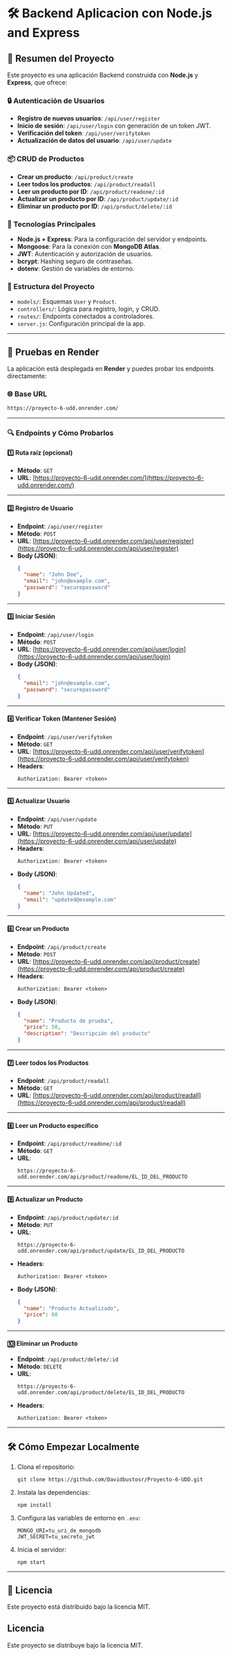 
# 🛠️ Backend Aplicacion con Node.js and Express

## 📖 Resumen del Proyecto

Este proyecto es una aplicación Backend construida con **Node.js** y **Express**, que ofrece:

### 🔒 Autenticación de Usuarios
- **Registro de nuevos usuarios**: `/api/user/register`
- **Inicio de sesión**: `/api/user/login` con generación de un token JWT.
- **Verificación del token**: `/api/user/verifytoken`
- **Actualización de datos del usuario**: `/api/user/update`

### 📦 CRUD de Productos
- **Crear un producto**: `/api/product/create`
- **Leer todos los productos**: `/api/product/readall`
- **Leer un producto por ID**: `/api/product/readone/:id`
- **Actualizar un producto por ID**: `/api/product/update/:id`
- **Eliminar un producto por ID**: `/api/product/delete/:id`

### 🧰 Tecnologías Principales
- **Node.js + Express**: Para la configuración del servidor y endpoints.
- **Mongoose**: Para la conexión con **MongoDB Atlas**.
- **JWT**: Autenticación y autorización de usuarios.
- **bcrypt**: Hashing seguro de contraseñas.
- **dotenv**: Gestión de variables de entorno.

### 📂 Estructura del Proyecto
- `models/`: Esquemas `User` y `Product`.
- `controllers/`: Lógica para registro, login, y CRUD.
- `routes/`: Endpoints conectados a controladores.
- `server.js`: Configuración principal de la app.

---

## 🚀 Pruebas en Render
La aplicación está desplegada en **Render** y puedes probar los endpoints directamente:

### 🌐 Base URL
```bash
https://proyecto-6-udd.onrender.com/
```

---

### 🔍 Endpoints y Cómo Probarlos

#### 1️⃣ **Ruta raíz (opcional)**  
- **Método**: `GET`  
- **URL**: [https://proyecto-6-udd.onrender.com/](https://proyecto-6-udd.onrender.com/)  

---

#### 2️⃣ **Registro de Usuario**
- **Endpoint**: `/api/user/register`  
- **Método**: `POST`  
- **URL**: [https://proyecto-6-udd.onrender.com/api/user/register](https://proyecto-6-udd.onrender.com/api/user/register)  
- **Body (JSON)**:
  ```json
  {
    "name": "John Doe",
    "email": "john@example.com",
    "password": "securepassword"
  }
  ```

---

#### 3️⃣ **Iniciar Sesión**
- **Endpoint**: `/api/user/login`  
- **Método**: `POST`  
- **URL**: [https://proyecto-6-udd.onrender.com/api/user/login](https://proyecto-6-udd.onrender.com/api/user/login)  
- **Body (JSON)**:
  ```json
  {
    "email": "john@example.com",
    "password": "securepassword"
  }
  ```

---

#### 4️⃣ **Verificar Token (Mantener Sesión)**
- **Endpoint**: `/api/user/verifytoken`  
- **Método**: `GET`  
- **URL**: [https://proyecto-6-udd.onrender.com/api/user/verifytoken](https://proyecto-6-udd.onrender.com/api/user/verifytoken)  
- **Headers**:
  ```
  Authorization: Bearer <token>
  ```

---

#### 5️⃣ **Actualizar Usuario**
- **Endpoint**: `/api/user/update`  
- **Método**: `PUT`  
- **URL**: [https://proyecto-6-udd.onrender.com/api/user/update](https://proyecto-6-udd.onrender.com/api/user/update)  
- **Headers**:
  ```
  Authorization: Bearer <token>
  ```
- **Body (JSON)**:
  ```json
  {
    "name": "John Updated",
    "email": "updated@example.com"
  }
  ```

---

#### 6️⃣ **Crear un Producto**
- **Endpoint**: `/api/product/create`  
- **Método**: `POST`  
- **URL**: [https://proyecto-6-udd.onrender.com/api/product/create](https://proyecto-6-udd.onrender.com/api/product/create)  
- **Headers**:
  ```
  Authorization: Bearer <token>
  ```
- **Body (JSON)**:
  ```json
  {
    "name": "Producto de prueba",
    "price": 50,
    "description": "Descripción del producto"
  }
  ```

---

#### 7️⃣ **Leer todos los Productos**
- **Endpoint**: `/api/product/readall`  
- **Método**: `GET`  
- **URL**: [https://proyecto-6-udd.onrender.com/api/product/readall](https://proyecto-6-udd.onrender.com/api/product/readall)  

---

#### 8️⃣ **Leer un Producto específico**
- **Endpoint**: `/api/product/readone/:id`  
- **Método**: `GET`  
- **URL**: 
  ```
  https://proyecto-6-udd.onrender.com/api/product/readone/EL_ID_DEL_PRODUCTO
  ```

---

#### 9️⃣ **Actualizar un Producto**
- **Endpoint**: `/api/product/update/:id`  
- **Método**: `PUT`  
- **URL**: 
  ```
  https://proyecto-6-udd.onrender.com/api/product/update/EL_ID_DEL_PRODUCTO
  ```
- **Headers**:
  ```
  Authorization: Bearer <token>
  ```
- **Body (JSON)**:
  ```json
  {
    "name": "Producto Actualizado",
    "price": 60
  }
  ```

---

#### 🔟 **Eliminar un Producto**
- **Endpoint**: `/api/product/delete/:id`  
- **Método**: `DELETE`  
- **URL**: 
  ```
  https://proyecto-6-udd.onrender.com/api/product/delete/EL_ID_DEL_PRODUCTO
  ```
- **Headers**:
  ```
  Authorization: Bearer <token>
  ```

---

## 🛠️ Cómo Empezar Localmente
1. Clona el repositorio:
   ```
   git clone https://github.com/Davidbustosr/Proyecto-6-UDD.git
   ```
2. Instala las dependencias:
   ```
   npm install
   ```
3. Configura las variables de entorno en `.env`:
   ```
   MONGO_URI=tu_uri_de_mongodb
   JWT_SECRET=tu_secreto_jwt
   ```
4. Inicia el servidor:
   ```
   npm start
   ```

---

## 📜 Licencia
Este proyecto está distribuido bajo la licencia MIT.


## Licencia
Este proyecto se distribuye bajo la licencia MIT.
